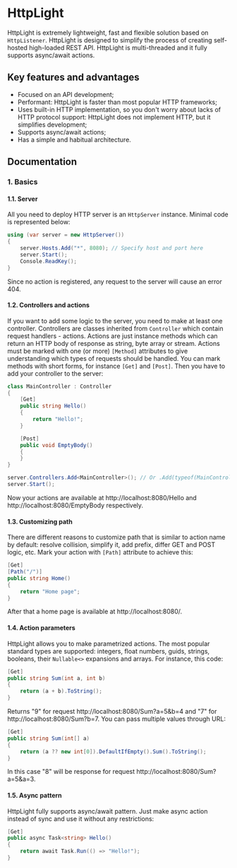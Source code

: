 # HttpLight

HttpLight is extremely lightweight, fast and flexible solution based on `HttpListener`. 
HttpLight is designed to simplify the process of creating self-hosted high-loaded REST API. HttpLight is multi-threaded and it fully supports async/await actions.

## Key features and advantages

* Focused on an API development;
* Performant: HttpLight is faster than most popular HTTP frameworks;
* Uses built-in HTTP implementation, so you don't worry about lacks of HTTP protocol support: HttpLight does not implement HTTP, but it simplifies development;
* Supports async/await actions;
* Has a simple and habitual architecture.

## Documentation

### 1. Basics

#### 1.1. Server

All you need to deploy HTTP server is an `HttpServer` instance. Minimal code is represented below:

```c#
using (var server = new HttpServer())
{
    server.Hosts.Add("*", 8080); // Specify host and port here
    server.Start();
    Console.ReadKey();
}
```
Since no action is registered, any request to the server will cause an error 404.

#### 1.2. Controllers and actions

If you want to add some logic to the server, you need to make at least one controller. Controllers are classes inherited from `Controller` which contain request handlers - actions. Actions are just instance methods which can return an HTTP body of response as string, byte array or stream. Actions must be marked with one (or more) `[Method]` attributes to give understanding which types of requests should be handled. You can mark methods with short forms, for instance `[Get]` and `[Post]`. Then you have to add your controller to the server:
```c#
class MainController : Controller
{
    [Get]
    public string Hello()
    {
        return "Hello!";
    }

    [Post]
    public void EmptyBody()
    {
    }
}

server.Controllers.Add<MainController>(); // Or .Add(typeof(MainController))
server.Start();
```
Now your actions are available at http://localhost:8080/Hello and http://localhost:8080/EmptyBody respectively.

#### 1.3. Customizing path

There are different reasons to customize path that is similar to action name by default: resolve collision, simplify it, add prefix, differ GET and POST logic, etc. Mark your action with `[Path]` attribute to achieve this:
```c#
[Get]
[Path("/")]
public string Home()
{
    return "Home page";
}
```
After that a home page is available at http://localhost:8080/.

#### 1.4. Action parameters

HttpLight allows you to make parametrized actions. The most popular standard types are supported: integers, float numbers, guids, strings, booleans, their `Nullable<>` expansions and arrays. For instance, this code:
```c#
[Get]
public string Sum(int a, int b)
{
    return (a + b).ToString();
}
```
Returns "9" for request http://localhost:8080/Sum?a=5&b=4 and "7" for http://localhost:8080/Sum?b=7. You can pass multiple values through URL:
```c#
[Get]
public string Sum(int[] a)
{
    return (a ?? new int[0]).DefaultIfEmpty().Sum().ToString();
}
```
In this case "8" will be response for request http://localhost:8080/Sum?a=5&a=3.

#### 1.5. Async pattern

HttpLight fully supports async/await pattern. Just make async action instead of sync and use it without any restrictions:
```c#
[Get]
public async Task<string> Hello()
{
    return await Task.Run(() => "Hello!");
}
```